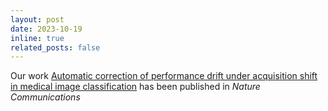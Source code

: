 ```yaml
---
layout: post
date: 2023-10-19
inline: true
related_posts: false
---
```

Our work [Automatic correction of performance drift under acquisition shift in medical image classification](https://www.nature.com/articles/s41467-023-42396-y) has been published in *Nature Communications*